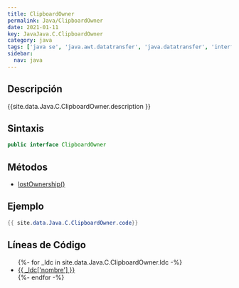 ```yaml
---
title: ClipboardOwner
permalink: Java/ClipboardOwner
date: 2021-01-11
key: JavaJava.C.ClipboardOwner
category: java
tags: ['java se', 'java.awt.datatransfer', 'java.datatransfer', 'interface java', 'Java 1.1']
sidebar: 
  nav: java
---
```


## Descripción
{{site.data.Java.C.ClipboardOwner.description }}

## Sintaxis
~~~java
public interface ClipboardOwner
~~~

## Métodos
* [lostOwnership()](/Java/ClipboardOwner/lostOwnership)

## Ejemplo
~~~java
{{ site.data.Java.C.ClipboardOwner.code}}
~~~

## Líneas de Código
<ul>
{%- for _ldc in site.data.Java.C.ClipboardOwner.ldc -%}
   <li>
       <a href="{{_ldc['url'] }}">{{ _ldc['nombre'] }}</a>
   </li>
{%- endfor -%}
</ul>
